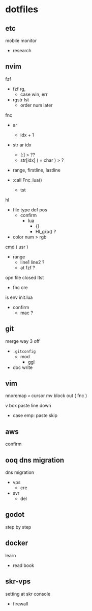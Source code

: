 
# dotfiles


## etc

mobile monitor
- research


## nvim

fzf
- fzf rg,
  - case win, err
- rgstr lst
  - order num later


fnc
- ar
  - idx + 1

- str ar idx
  - [:] > ??
  - str[idx] ( = char ) > ?

- range, firstline, lastline


- :call Fnc_lua()
  - tst


hl
- file type def pos
  - confirm
    - lua
      - {}
      - Hl_grp() ?
- color num > rgb


cmd ( usr )
- range
  - line1 line2 ?
  - at fzf ?


opn file closed ltst
- fnc cre


is env init.lua
- confirm
  - mac ?


## git

merge way 3 off
- `.gitconfig`
  - mod
    - ggl
- doc write


## vim

nnoremap `<` cursor mv block out ( fnc )


v box paste line down
- case emp: paste skip


## aws

confirm


## ooq dns migration

dns migration
- vps
  - cre
- svr
  - del


## godot

step by step


## docker

learn
- read book


## skr-vps

setting at skr console
- firewall


